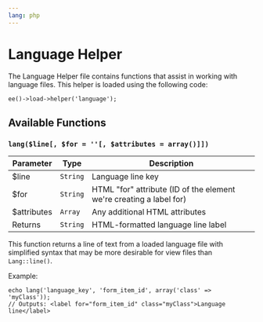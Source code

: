 ```yaml
---
lang: php
---
```


<!--
    This source file is part of the open source project
    ExpressionEngine User Guide (https://github.com/ExpressionEngine/ExpressionEngine-User-Guide)

    @link      https://expressionengine.com/
    @copyright Copyright (c) 2003-2020, Packet Tide, LLC (https://www.packettide.com)
    @license   https://expressionengine.com/license Licensed under Apache License, Version 2.0
-->

# Language Helper

The Language Helper file contains functions that assist in working with language files. This helper is loaded using the following code:

    ee()->load->helper('language');

## Available Functions

### `lang($line[, $for = ''[, $attributes = array()]])`

| Parameter    | Type     | Description                                                         |
| ------------ | -------- | ------------------------------------------------------------------- |
| \$line       | `String` | Language line key                                                   |
| \$for        | `String` | HTML "for" attribute (ID of the element we're creating a label for) |
| \$attributes | `Array`  | Any additional HTML attributes                                      |
| Returns      | `String` | HTML-formatted language line label                                  |

This function returns a line of text from a loaded language file with simplified syntax that may be more desirable for view files than `Lang::line()`.

Example:

    echo lang('language_key', 'form_item_id', array('class' => 'myClass'));
    // Outputs: <label for="form_item_id" class="myClass">Language line</label>
